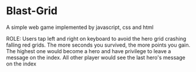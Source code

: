 # Blast-Grid

A simple web game implemented by javascript, css and html

ROLE:
Users tap left and right on keyboard to avoid the hero grid crashing falling red grids.
The more seconds you survived, the more points you gain.
The highest one would become a hero and have privilege to leave a message on the index. 
All other player would see the last hero's message on the index

